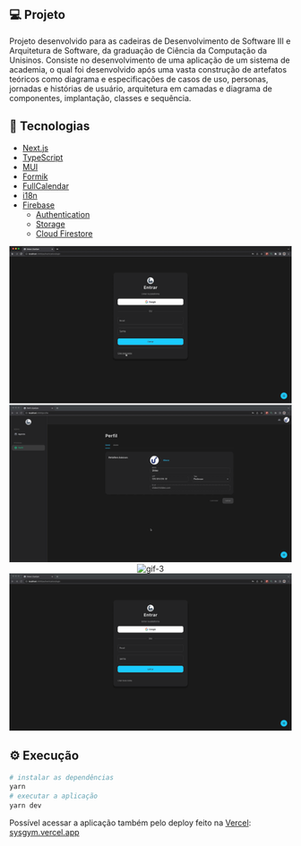 ## 💻 Projeto

Projeto desenvolvido para as cadeiras de Desenvolvimento de Software III e Arquitetura de Software, da graduação de Ciência da Computação da Unisinos. Consiste no desenvolvimento de uma aplicação de um sistema de academia, o qual foi desenvolvido após uma vasta construção de artefatos teóricos como diagrama e especificações de casos de uso, personas, jornadas e histórias de usuário, arquitetura em camadas e diagrama de componentes, implantação, classes e sequência.

## 🚀 Tecnologias

- [Next.js](https://nextjs.org/)
- [TypeScript](https://www.typescriptlang.org/)
- [MUI](https://mui.com/)
- [Formik](https://formik.org/)
- [FullCalendar](https://fullcalendar.io/)
- [i18n](https://www.i18next.com/)
- [Firebase](https://firebase.google.com/)
  - [Authentication](https://firebase.google.com/docs/auth)
  - [Storage](https://firebase.google.com/docs/storage)
  - [Cloud Firestore](https://firebase.google.com/docs/firestore)

<p align="center">
  <img alt="gif-1" title="gif-1" src=".github/gif-1.gif">
  <img alt="gif-2" title="gif-2" src=".github/gif-2.gif">
  <img alt="gif-3" title="gif-3" src=".github/gif-3.gif">
  <img alt="gif-4" title="gif-4" src=".github/gif-4.gif">
</p>

## ⚙ Execução

```bash
# instalar as dependências
yarn
# executar a aplicação
yarn dev
```

Possível acessar a aplicação também pelo deploy feito na [Vercel](https://vercel.com): [sysgym.vercel.app](https://sysgym.vercel.app/)
